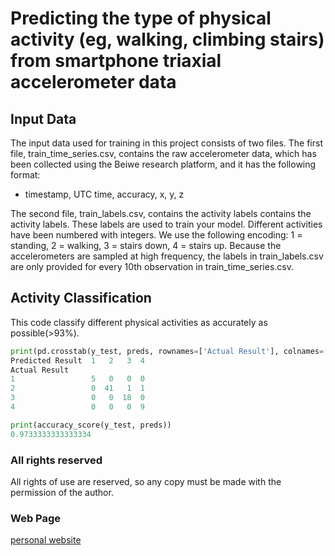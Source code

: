 # Predicting the type of physical activity (eg, walking, climbing stairs) from smartphone triaxial accelerometer data

## Input Data
The input data used for training in this project consists of two files. The first file, train_time_series.csv, contains the raw accelerometer data, which has been collected using the Beiwe research platform, and it has the following format:

- timestamp, UTC time, accuracy, x, y, z

The second file, train_labels.csv, contains the activity labels contains the activity labels.  These labels are used to train your model. Different activities have been numbered with integers. We use the following encoding: 1 = standing, 2 = walking, 3 = stairs down, 4 = stairs up. Because the accelerometers are sampled at high frequency, the labels in train_labels.csv are only provided for every 10th observation in train_time_series.csv.

## Activity Classification
This code classify different physical activities as accurately as possible(>93%). 

```python
print(pd.crosstab(y_test, preds, rownames=['Actual Result'], colnames=['Predicted Result']))
Predicted Result  1   2   3  4
Actual Result                 
1                 5   0   0  0
2                 0  41   1  1
3                 0   0  18  0
4                 0   0   0  9

print(accuracy_score(y_test, preds))
0.9733333333333334
```

### All rights reserved
All rights of use are reserved, so any copy must be made with the permission of the author.

### Web Page
[personal website](https://raulaviles.netlify.app/)